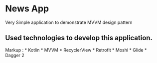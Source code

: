 # News App

Very Simple application to demonstrate MVVM design pattern

## Used technologies to develop this application.

Markup : * Kotlin
         * MVVM
         * RecyclerView
         * Retrofit
         * Moshi
         * Glide
         * Dagger 2
